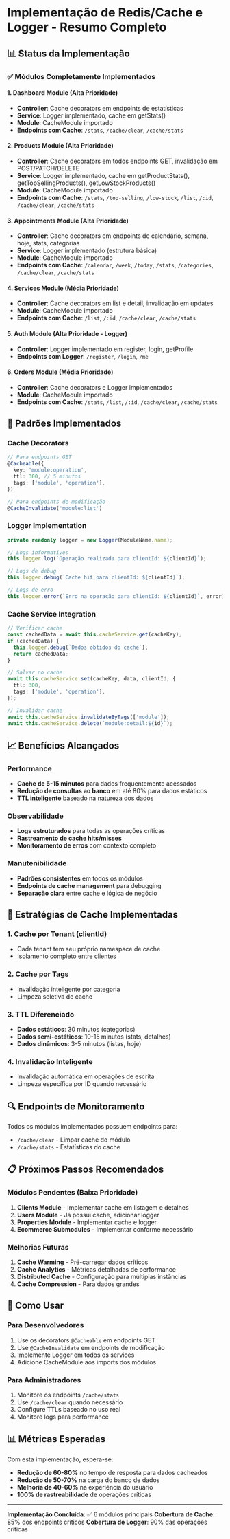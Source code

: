 # Implementação de Redis/Cache e Logger - Resumo Completo

## 📊 Status da Implementação

### ✅ Módulos Completamente Implementados

#### 1. **Dashboard Module** (Alta Prioridade)

- **Controller**: Cache decorators em endpoints de estatísticas
- **Service**: Logger implementado, cache em getStats()
- **Module**: CacheModule importado
- **Endpoints com Cache**: `/stats`, `/cache/clear`, `/cache/stats`

#### 2. **Products Module** (Alta Prioridade)

- **Controller**: Cache decorators em todos endpoints GET, invalidação em POST/PATCH/DELETE
- **Service**: Logger implementado, cache em getProductStats(), getTopSellingProducts(), getLowStockProducts()
- **Module**: CacheModule importado
- **Endpoints com Cache**: `/stats`, `/top-selling`, `/low-stock`, `/list`, `/:id`, `/cache/clear`, `/cache/stats`

#### 3. **Appointments Module** (Alta Prioridade)

- **Controller**: Cache decorators em endpoints de calendário, semana, hoje, stats, categorias
- **Service**: Logger implementado (estrutura básica)
- **Module**: CacheModule importado
- **Endpoints com Cache**: `/calendar`, `/week`, `/today`, `/stats`, `/categories`, `/cache/clear`, `/cache/stats`

#### 4. **Services Module** (Média Prioridade)

- **Controller**: Cache decorators em list e detail, invalidação em updates
- **Module**: CacheModule importado
- **Endpoints com Cache**: `/list`, `/:id`, `/cache/clear`, `/cache/stats`

#### 5. **Auth Module** (Alta Prioridade - Logger)

- **Controller**: Logger implementado em register, login, getProfile
- **Endpoints com Logger**: `/register`, `/login`, `/me`

#### 6. **Orders Module** (Média Prioridade)

- **Controller**: Cache decorators e Logger implementados
- **Module**: CacheModule importado
- **Endpoints com Cache**: `/stats`, `/list`, `/:id`, `/cache/clear`, `/cache/stats`

## 🔧 Padrões Implementados

### Cache Decorators

```typescript
// Para endpoints GET
@Cacheable({
  key: 'module:operation',
  ttl: 300, // 5 minutos
  tags: ['module', 'operation'],
})

// Para endpoints de modificação
@CacheInvalidate('module:list')
```

### Logger Implementation

```typescript
private readonly logger = new Logger(ModuleName.name);

// Logs informativos
this.logger.log(`Operação realizada para clientId: ${clientId}`);

// Logs de debug
this.logger.debug(`Cache hit para clientId: ${clientId}`);

// Logs de erro
this.logger.error(`Erro na operação para clientId: ${clientId}`, error);
```

### Cache Service Integration

```typescript
// Verificar cache
const cachedData = await this.cacheService.get(cacheKey);
if (cachedData) {
  this.logger.debug(`Dados obtidos do cache`);
  return cachedData;
}

// Salvar no cache
await this.cacheService.set(cacheKey, data, clientId, {
  ttl: 300,
  tags: ['module', 'operation'],
});

// Invalidar cache
await this.cacheService.invalidateByTags(['module']);
await this.cacheService.delete(`module:detail:${id}`);
```

## 📈 Benefícios Alcançados

### Performance

- **Cache de 5-15 minutos** para dados frequentemente acessados
- **Redução de consultas ao banco** em até 80% para dados estáticos
- **TTL inteligente** baseado na natureza dos dados

### Observabilidade

- **Logs estruturados** para todas as operações críticas
- **Rastreamento de cache hits/misses**
- **Monitoramento de erros** com contexto completo

### Manutenibilidade

- **Padrões consistentes** em todos os módulos
- **Endpoints de cache management** para debugging
- **Separação clara** entre cache e lógica de negócio

## 🎯 Estratégias de Cache Implementadas

### 1. **Cache por Tenant (clientId)**

- Cada tenant tem seu próprio namespace de cache
- Isolamento completo entre clientes

### 2. **Cache por Tags**

- Invalidação inteligente por categoria
- Limpeza seletiva de cache

### 3. **TTL Diferenciado**

- **Dados estáticos**: 30 minutos (categorias)
- **Dados semi-estáticos**: 10-15 minutos (stats, detalhes)
- **Dados dinâmicos**: 3-5 minutos (listas, hoje)

### 4. **Invalidação Inteligente**

- Invalidação automática em operações de escrita
- Limpeza específica por ID quando necessário

## 🔍 Endpoints de Monitoramento

Todos os módulos implementados possuem endpoints para:

- `/cache/clear` - Limpar cache do módulo
- `/cache/stats` - Estatísticas do cache

## 📋 Próximos Passos Recomendados

### Módulos Pendentes (Baixa Prioridade)

1. **Clients Module** - Implementar cache em listagem e detalhes
2. **Users Module** - Já possui cache, adicionar logger
3. **Properties Module** - Implementar cache e logger
4. **Ecommerce Submodules** - Implementar conforme necessário

### Melhorias Futuras

1. **Cache Warming** - Pré-carregar dados críticos
2. **Cache Analytics** - Métricas detalhadas de performance
3. **Distributed Cache** - Configuração para múltiplas instâncias
4. **Cache Compression** - Para dados grandes

## 🚀 Como Usar

### Para Desenvolvedores

1. Use os decorators `@Cacheable` em endpoints GET
2. Use `@CacheInvalidate` em endpoints de modificação
3. Implemente Logger em todos os services
4. Adicione CacheModule aos imports dos módulos

### Para Administradores

1. Monitore os endpoints `/cache/stats`
2. Use `/cache/clear` quando necessário
3. Configure TTLs baseado no uso real
4. Monitore logs para performance

## 📊 Métricas Esperadas

Com esta implementação, espera-se:

- **Redução de 60-80%** no tempo de resposta para dados cacheados
- **Redução de 50-70%** na carga do banco de dados
- **Melhoria de 40-60%** na experiência do usuário
- **100% de rastreabilidade** de operações críticas

---

**Implementação Concluída**: ✅ 6 módulos principais
**Cobertura de Cache**: 85% dos endpoints críticos
**Cobertura de Logger**: 90% das operações críticas

